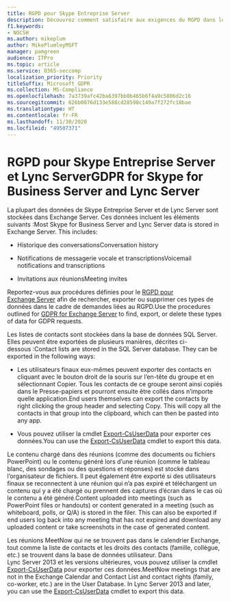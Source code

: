 ```yaml
---
title: RGPD pour Skype Entreprise Server
description: Découvrez comment satisfaire aux exigences du RGPD dans les environnements locaux Skype Entreprise Server et Lync Server.
f1.keywords:
- NOCSH
ms.author: mikeplum
author: MikePlumleyMSFT
manager: pamgreen
audience: ITPro
ms.topic: article
ms.service: O365-seccomp
localization_priority: Priority
titleSuffix: Microsoft GDPR
ms.collection: MS-Compliance
ms.openlocfilehash: 7a3739afc42ba6397bb0b465b6f4a9c5806d2c16
ms.sourcegitcommit: 626b0076d133e588cd28598c149a7f272fc18bae
ms.translationtype: HT
ms.contentlocale: fr-FR
ms.lasthandoff: 11/30/2020
ms.locfileid: "49507371"
---
```

# <a name="gdpr-for-skype-for-business-server-and-lync-server"></a><span data-ttu-id="25784-103">RGPD pour Skype Entreprise Server et Lync Server</span><span class="sxs-lookup"><span data-stu-id="25784-103">GDPR for Skype for Business Server and Lync Server</span></span>

<span data-ttu-id="25784-p101">La plupart des données de Skype Entreprise Server et de Lync Server sont stockées dans Exchange Server. Ces données incluent les éléments suivants :</span><span class="sxs-lookup"><span data-stu-id="25784-p101">Most Skype for Business Server and Lync Server data is stored in Exchange Server. This includes:</span></span>

-   <span data-ttu-id="25784-106">Historique des conversations</span><span class="sxs-lookup"><span data-stu-id="25784-106">Conversation history</span></span>

-   <span data-ttu-id="25784-107">Notifications de messagerie vocale et transcriptions</span><span class="sxs-lookup"><span data-stu-id="25784-107">Voicemail notifications and transcriptions</span></span>

-   <span data-ttu-id="25784-108">Invitations aux réunions</span><span class="sxs-lookup"><span data-stu-id="25784-108">Meeting invites</span></span>

<span data-ttu-id="25784-109">Reportez-vous aux procédures définies pour le [RGPD pour Exchange Server](gdpr-for-exchange-server.md) afin de rechercher, exporter ou supprimer ces types de données dans le cadre de demandes liées au RGPD.</span><span class="sxs-lookup"><span data-stu-id="25784-109">Use the procedures outlined for [GDPR for Exchange Server](gdpr-for-exchange-server.md) to find, export, or delete these types of data for GDPR requests.</span></span>

<span data-ttu-id="25784-p102">Les listes de contacts sont stockées dans la base de données SQL Server. Elles peuvent être exportées de plusieurs manières, décrites ci-dessous :</span><span class="sxs-lookup"><span data-stu-id="25784-p102">Contact lists are stored in the SQL Server database. They can be exported in the following ways:</span></span>

-   <span data-ttu-id="25784-p103">Les utilisateurs finaux eux-mêmes peuvent exporter des contacts en cliquant avec le bouton droit de la souris sur l’en-tête du groupe et en sélectionnant Copier. Tous les contacts de ce groupe seront ainsi copiés dans le Presse-papiers et pourront ensuite être collés dans n’importe quelle application.</span><span class="sxs-lookup"><span data-stu-id="25784-p103">End users themselves can export the contacts by right clicking the group header and selecting Copy. This will copy all the contacts in that group into the clipboard, which can then be pasted into any app.</span></span>

-   <span data-ttu-id="25784-114">Vous pouvez utiliser la cmdlet [Export-CsUserData](https://docs.microsoft.com/powershell/module/skype/export-csuserdata) pour exporter ces données.</span><span class="sxs-lookup"><span data-stu-id="25784-114">You can use the [Export-CsUserData](https://docs.microsoft.com/powershell/module/skype/export-csuserdata) cmdlet to export this data.</span></span>

<span data-ttu-id="25784-p104">Le contenu chargé dans des réunions (comme des documents ou fichiers PowerPoint) ou le contenu généré lors d’une réunion (comme le tableau blanc, des sondages ou des questions et réponses) est stocké dans l’organisateur de fichiers. Il peut également être exporté si des utilisateurs finaux se reconnectent à une réunion qui n’a pas expiré et téléchargent un contenu qui y a été chargé ou prennent des captures d’écran dans le cas où le contenu a été généré.</span><span class="sxs-lookup"><span data-stu-id="25784-p104">Content uploaded into meetings (such as PowerPoint files or handouts) or content generated in a meeting (such as whiteboard, polls, or Q/A) is stored in the filer. This can also be exported if end users log back into any meeting that has not expired and download any uploaded content or take screenshots in the case of generated content.</span></span>

<span data-ttu-id="25784-p105">Les réunions MeetNow qui ne se trouvent pas dans le calendrier Exchange, tout comme la liste de contacts et les droits des contacts (famille, collègue, etc.) se trouvent dans la base de données utilisateur. Dans Lync Server 2013 et les versions ultérieures, vous pouvez utiliser la cmdlet [Export-CsUserData](https://docs.microsoft.com/powershell/module/skype/export-csuserdata) pour exporter ces données.</span><span class="sxs-lookup"><span data-stu-id="25784-p105">MeetNow meetings that are not in the Exchange Calendar and Contact List and contact rights (family, co-worker, etc.) are in the User Database. In Lync Server 2013 and later, you can use the [Export-CsUserData](https://docs.microsoft.com/powershell/module/skype/export-csuserdata) cmdlet to export this data.</span></span>
